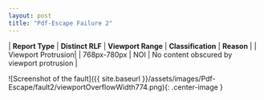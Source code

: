 ```yaml
---
layout: post
title: "Pdf-Escape Failure 2"
---
```

| **Report Type** | **Distinct RLF** | **Viewport Range** | **Classification** | **Reason** |
| Viewport Protrusion|  | 768px-780px | NOI | No content obscured by viewport protrusion | 

![Screenshot of the fault]({{ site.baseurl }}/assets/images/Pdf-Escape/fault2/viewportOverflowWidth774.png){: .center-image }